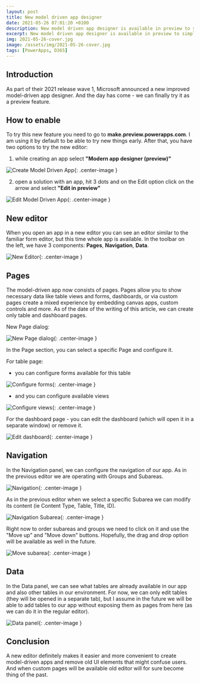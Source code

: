 ```yaml
---
layout: post
title: New model driven app designer
date: 2021-05-26 07:01:20 +0100
description: New model driven app designer is available in preview to simplify MDA creation
excerpt: New model driven app designer is available in preview to simplify MDA creation
img: 2021-05-26-cover.jpg
image: /assets/img/2021-05-26-cover.jpg
tags: [PowerApps, D365]
---
```


## Introduction

As part of their 2021 release wave 1, Microsoft announced a new improved model-driven app designer. And the day has come - we can finally try it as a preview feature.

## How to enable

To try this new feature you need to go to **make.preview.powerapps.com**. I am using it by default to be able to try new things early. After that, you have two options to try the new editor:

1) while creating an app select **"Modern app designer (preview)"**

![Create Model Driven App]({{site.baseurl}}/assets/img/2021-05-26-create-model-driven-app.jpg){: .center-image }

2) open a solution with an app, hit 3 dots and on the Edit option click on the arrow and select **"Edit in preview"**

![Edit Model Driven App]({{site.baseurl}}/assets/img/2021-05-26-edit-model-driven-app.jpg){: .center-image }

## New editor

When you open an app in a new editor you can see an editor similar to the familiar form editor, but this time whole app is available. In the toolbar on the left, we have 3 components: **Pages**, **Navigation**, **Data**.

![New Editor]({{site.baseurl}}/assets/img/2021-05-26-new-editor.jpg){: .center-image }

## Pages

The model-driven app now consists of pages. Pages allow you to show necessary data like table views and forms, dashboards, or via custom pages create a mixed experience by embedding canvas apps, custom controls and more. As of the date of the writing of this article, we can create only table and dashboard pages.

New Page dialog:

![New Page dialog]({{site.baseurl}}/assets/img/2021-05-26-create-page-dialog.jpg){: .center-image }

In the Page section, you can select a specific Page and configure it.

For table page:

* you can configure forms available for this table

![Configure forms]({{site.baseurl}}/assets/img/2021-05-26-page-edit-form.jpg){: .center-image }

* and you can configure available views

![Configure views]({{site.baseurl}}/assets/img/2021-05-26-page-edit-view.jpg){: .center-image }

For the dashboard page - you can edit the dashboard (which will open it in a separate window) or remove it.

![Edit dashboard]({{site.baseurl}}/assets/img/2021-05-26-page-dashboard-edit.jpg){: .center-image }

## Navigation

In the Navigation panel, we can configure the navigation of our app. As in the previous editor we are operating with Groups and Subareas.

![Navigation]({{site.baseurl}}/assets/img/2021-05-26-navigation-add.jpg){: .center-image }

As in the previous editor when we select a specific Subarea we can modify its content (ie Content Type, Table, Title, ID).

![Navigation Subarea]({{site.baseurl}}/assets/img/2021-05-26-navigation-subarea.jpg){: .center-image }

Right now to order subareas and groups we need to click on it and use the "Move up" and "Move down" buttons. Hopefully, the drag and drop option will be available as well in the future.

![Move subarea]({{site.baseurl}}/assets/img/2021-05-26-navigation-move.jpg){: .center-image }

## Data

In the Data panel, we can see what tables are already available in our app and also other tables in our environment. For now, we can only edit tables (they will be opened in a separate tab), but I assume in the future we will be able to add tables to our app without exposing them as pages from here (as we can do it in the regular editor).

![Data panel]({{site.baseurl}}/assets/img/2021-05-26-data.jpg){: .center-image }

## Conclusion

A new editor definitely makes it easier and more convenient to create model-driven apps and remove old UI elements that might confuse users. And when custom pages will be available old editor will for sure become thing of the past.